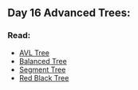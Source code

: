 ## Day 16 Advanced Trees: 



### Read:

* [AVL Tree](http://www.geeksforgeeks.org/avl-tree-set-1-insertion/)
* [Balanced Tree](http://www.geeksforgeeks.org/b-tree-set-1-introduction-2/)
* [Segment Tree](http://www.geeksforgeeks.org/segment-tree-set-1-sum-of-given-range/)
* [Red Black Tree](http://www.geeksforgeeks.org/red-black-tree-set-1-introduction-2/)

